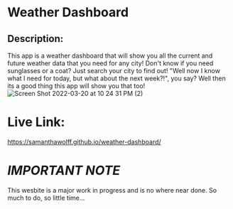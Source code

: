 # Weather Dashboard

## Description:
This app is a weather dashboard that will show you all the current and future weather data that you need for any city! Don't know if you need sunglasses or a coat? Just search your city to find out! "Well now I know what I need for today, but what about the next week?!", you say? Well then its a good thing this app will show you that too!
![Screen Shot 2022-03-20 at 10 24 31 PM (2)](https://user-images.githubusercontent.com/97822299/159201421-db0d4ba7-dd87-4bc6-9f6b-c5c2ec3b96eb.jpg)

# Live Link:
https://samanthawolff.github.io/weather-dashboard/

# ***IMPORTANT NOTE***
This wesbite is a major work in progress and is no where near done. So much to do, so little time... 

